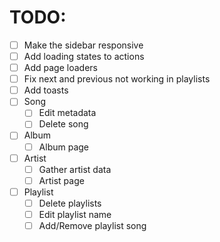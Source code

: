 # TODO:

- [ ] Make the sidebar responsive
- [ ] Add loading states to actions
- [ ] Add page loaders
- [ ] Fix next and previous not working in playlists
- [ ] Add toasts
- [ ] Song
  - [ ] Edit metadata
  - [ ] Delete song
- [ ] Album
  - [ ] Album page
- [ ] Artist
  - [ ] Gather artist data
  - [ ] Artist page
- [ ] Playlist
  - [ ] Delete playlists
  - [ ] Edit playlist name
  - [ ] Add/Remove playlist song
